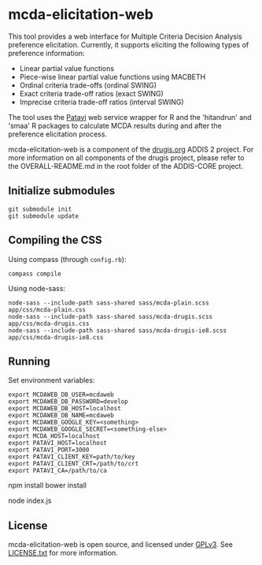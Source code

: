mcda-elicitation-web
====================

This tool provides a web interface for Multiple Criteria Decision
Analysis preference elicitation. Currently, it supports eliciting the
following types of preference information:

 - Linear partial value functions
 - Piece-wise linear partial value functions using MACBETH
 - Ordinal criteria trade-offs (ordinal SWING)
 - Exact criteria trade-off ratios (exact SWING)
 - Imprecise criteria trade-off ratios (interval SWING)

The tool uses the [Patavi][patavi] web service wrapper for R and the
'hitandrun' and 'smaa' R packages to calculate MCDA results during and
after the preference elicitation process.

mcda-elicitation-web is a component of the [drugis.org][drugis] ADDIS 2
project. For more information on all components of the drugis project, please refer to the OVERALL-README.md in the root folder of the ADDIS-CORE project.

Initialize submodules
---------------------

```
git submodule init
git submodule update
```

Compiling the CSS
-----------------

Using compass (through `config.rb`):

```
compass compile
```

Using node-sass:

```
node-sass --include-path sass-shared sass/mcda-plain.scss app/css/mcda-plain.css
node-sass --include-path sass-shared sass/mcda-drugis.scss app/css/mcda-drugis.css
node-sass --include-path sass-shared sass/mcda-drugis-ie8.scss app/css/mcda-drugis-ie8.css
```

Running
----------

Set environment variables:

```
export MCDAWEB_DB_USER=mcdaweb
export MCDAWEB_DB_PASSWORD=develop
export MCDAWEB_DB_HOST=localhost
export MCDAWEB_DB_NAME=mcdaweb
export MCDAWEB_GOOGLE_KEY=<something>
export MCDAWEB_GOOGLE_SECRET=<something-else>
export MCDA_HOST=localhost
export PATAVI_HOST=localhost
export PATAVI_PORT=3000
export PATAVI_CLIENT_KEY=path/to/key
export PATAVI_CLIENT_CRT=/path/to/crt
export PATAVI_CA=/path/to/ca
```


npm install
bower install

node index.js

License
-------

mcda-elicitation-web is open source, and licensed under [GPLv3][gpl-3].
See [LICENSE.txt](LICENSE.txt) for more information.

[patavi]: https://github.com/joelkuiper/patavi
[gpl-3]: http://gplv3.fsf.org/
[drugis]: http://drugis.org/
